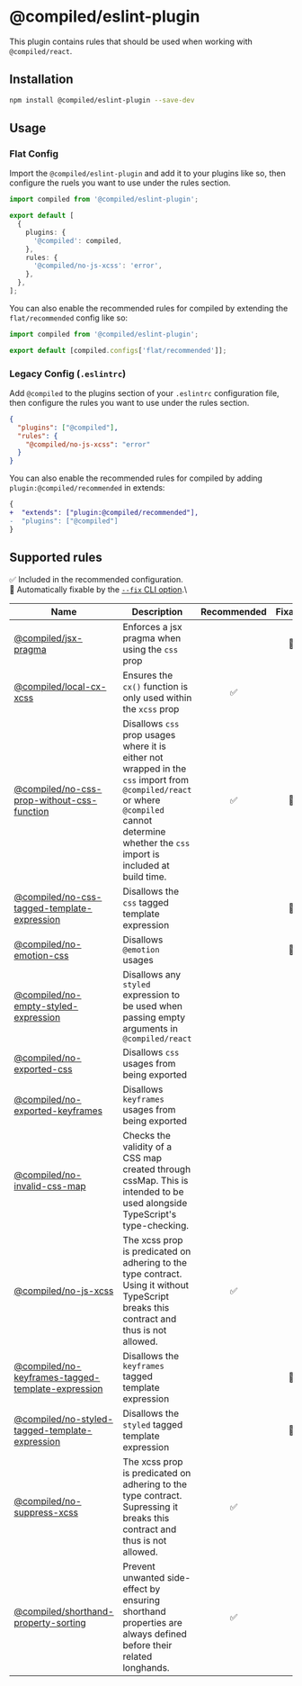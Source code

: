 # @compiled/eslint-plugin

This plugin contains rules that should be used when working with `@compiled/react`.

## Installation

```sh
npm install @compiled/eslint-plugin --save-dev
```

## Usage

### Flat Config

Import the `@compiled/eslint-plugin` and add it to your plugins like so, then configure the ruels you want to use under the rules section.

```ts
import compiled from '@compiled/eslint-plugin';

export default [
  {
    plugins: {
      '@compiled': compiled,
    },
    rules: {
      '@compiled/no-js-xcss': 'error',
    },
  },
];
```

You can also enable the recommended rules for compiled by extending the `flat/recommended` config like so:

```ts
import compiled from '@compiled/eslint-plugin';

export default [compiled.configs['flat/recommended']];
```

### Legacy Config (`.eslintrc`)

Add `@compiled` to the plugins section of your `.eslintrc` configuration file, then configure the rules you want to use under the rules section.

```json
{
  "plugins": ["@compiled"],
  "rules": {
    "@compiled/no-js-xcss": "error"
  }
}
```

You can also enable the recommended rules for compiled by adding `plugin:@compiled/recommended` in extends:

```diff
{
+  "extends": ["plugin:@compiled/recommended"],
-  "plugins": ["@compiled"]
}
```

## Supported rules

✅ Included in the recommended configuration.\
🔧 Automatically fixable by the [`--fix` CLI option](https://eslint.org/docs/user-guide/command-line-interface#--fix).\

| Name                                                                                                     | Description                                                                                                                                                                                     | Recommended | Fixable |
| -------------------------------------------------------------------------------------------------------- | ----------------------------------------------------------------------------------------------------------------------------------------------------------------------------------------------- | :---------: | :-----: |
| [@compiled/jsx-pragma](./src/rules/jsx-pragma)                                                           | Enforces a jsx pragma when using the `css` prop                                                                                                                                                 |             |   🔧    |
| [@compiled/local-cx-xcss](./src/rules/local-cx-xcss)                                                     | Ensures the `cx()` function is only used within the `xcss` prop                                                                                                                                 |     ✅      |         |
| [@compiled/no-css-prop-without-css-function](./src/rules/no-css-prop-without-css-function)               | Disallows `css` prop usages where it is either not wrapped in the `css` import from `@compiled/react` or where `@compiled` cannot determine whether the `css` import is included at build time. |     ✅      |   🔧    |
| [@compiled/no-css-tagged-template-expression](./src/rules/no-css-tagged-template-expression)             | Disallows the `css` tagged template expression                                                                                                                                                  |             |   🔧    |
| [@compiled/no-emotion-css](./src/rules/no-emotion-css)                                                   | Disallows `@emotion` usages                                                                                                                                                                     |             |   🔧    |
| [@compiled/no-empty-styled-expression](./src/rules/no-empty-styled-expression)                           | Disallows any `styled` expression to be used when passing empty arguments in `@compiled/react`                                                                                                  |             |         |
| [@compiled/no-exported-css](./src/rules/no-exported-css)                                                 | Disallows `css` usages from being exported                                                                                                                                                      |             |         |
| [@compiled/no-exported-keyframes](./src/rules/no-exported-keyframes)                                     | Disallows `keyframes` usages from being exported                                                                                                                                                |             |         |
| [@compiled/no-invalid-css-map](./src/rules/no-invalid-css-map)                                           | Checks the validity of a CSS map created through cssMap. This is intended to be used alongside TypeScript's type-checking.                                                                      |             |         |
| [@compiled/no-js-xcss](./src/rules/no-js-xcss)                                                           | The xcss prop is predicated on adhering to the type contract. Using it without TypeScript breaks this contract and thus is not allowed.                                                         |     ✅      |         |
| [@compiled/no-keyframes-tagged-template-expression](./src/rules/no-keyframes-tagged-template-expression) | Disallows the `keyframes` tagged template expression                                                                                                                                            |             |   🔧    |
| [@compiled/no-styled-tagged-template-expression](./src/rules/no-styled-tagged-template-expression)       | Disallows the `styled` tagged template expression                                                                                                                                               |             |   🔧    |
| [@compiled/no-suppress-xcss](./src/rules/no-suppress-xcss)                                               | The xcss prop is predicated on adhering to the type contract. Supressing it breaks this contract and thus is not allowed.                                                                       |     ✅      |         |
| [@compiled/shorthand-property-sorting](./src/rules/shorthand-property-sorting)                           | Prevent unwanted side-effect by ensuring shorthand properties are always defined before their related longhands.                                                                                |     ✅      |         |
